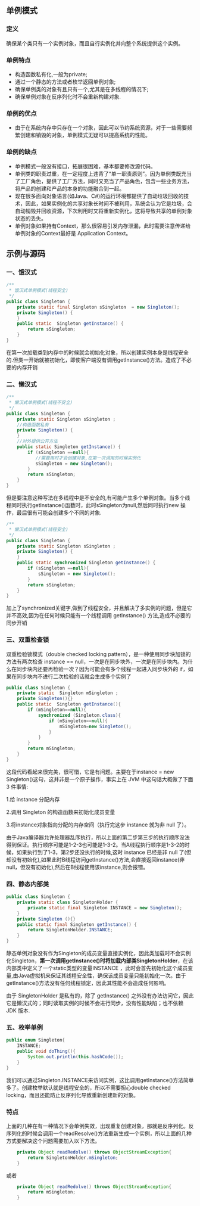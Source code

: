 ## 单例模式
### 定义
 确保某个类只有一个实例对象，而且自行实例化并向整个系统提供这个实例。

### 单例特点
 - 构造函数私有化,一般为private;
 - 通过一个静态的方法或者枚举返回单例对象;
 - 确保单例类的对象有且只有一个,尤其是在多线程的情况下;
 - 确保单例对象在反序列化时不会重新构建对象.

### 单例的优点
 - 由于在系统内存中只存在一个对象，因此可以节约系统资源，对于一些需要频繁创建和销毁的对象，单例模式无疑可以提高系统的性能。

### 单例的缺点
 - 单例模式一般没有接口，拓展很困难，基本都要修改源代码。
 - 单例类的职责过重，在一定程度上违背了“单一职责原则”。因为单例类既充当了工厂角色，提供了工厂方法，同时又充当了产品角色，包含一些业务方法，将产品的创建和产品的本身的功能融合到一起。
 - 现在很多面向对象语言(如Java、C#)的运行环境都提供了自动垃圾回收的技术，因此，如果实例化的共享对象长时间不被利用，系统会认为它是垃圾，会自动销毁并回收资源，下次利用时又将重新实例化，这将导致共享的单例对象状态的丢失。
 - 单例对象如果持有Context，那么很容易引发内存泄漏，此时需要注意传递给单例对象的Context最好是 Application Context。
 
## 示例与源码

### 一、饿汉式


```java
/**
 * 饿汉式单例模式(线程安全)
 */
public class Singleton {
    private static final Singleton sSingleton  = new Singleton();
    private Singleton() {
    }
    public static  Singleton getInstance() {
        return sSingleton;
    }
}
```
 在第一次加载类到内存中的时候就会初始化对象，所以创建实例本身是线程安全的.但类一开始就被初始化，即使客户端没有调用getInstance()方法。造成了不必要的内存开销


### 二、懒汉式

```java
/**
 * 懒汉式单例模式(线程不安全)
 */
public class Singleton {
    private static Singleton sSingleton ;
    //构造函数私有
    private Singleton() {
    }
    //对外提供公开方法
    public static Singleton getInstance() {
        if (sSingleton ==null){
           //需要用时才会创建对象,在第一次调用的时候实例化
           sSingleton = new Singleton();
        }
        return sSingleton;
    }
}

```
 但是要注意这种写法在多线程中是不安全的,有可能产生多个单例对象。当多个线程同时执行getInstance()函数时，此时sSingleton为null,然后同时执行new 操作，最后很有可能会创建多个不同的对象.


```java
/**
 * 懒汉式单例模式(线程安全)
 */
public class Singleton {
    private static Singleton sSingleton ;
    private Singleton() {
    }
    public static synchronized Singleton getInstance() {
        if (sSingleton ==null){
            sSingleton = new Singleton();
        }
        return sSingleton;
    }
}
```
 加上了synchronized关键字,做到了线程安全，并且解决了多实例的问题，但是它并不高效,因为在任何时候只能有一个线程调用 getInstance() 方法,造成不必要的同步开销

### 三、双重检查锁

双重检验锁模式（double checked locking pattern），是一种使用同步块加锁的方法有两次检查 instance == null，一次是在同步块外，一次是在同步块内。为什么在同步块内还要再检验一次？因为可能会有多个线程一起进入同步块外的 if，如果在同步块内不进行二次检验的话就会生成多个实例了

```java
public class Singleton {
    private static  Singleton mSingleton ;
    private Singleton(){}
    public static  Singleton getInstance(){
        if (mSingleton==null){
            synchronized (Singleton.class){
                if (mSingleton==null){
                    mSingleton=new Singleton();
                }
            }
        }
        return mSingleton;
    }
}

```
这段代码看起来很完美，很可惜，它是有问题。主要在于instance = new Singleton()这句，这并非是一个原子操作，事实上在 JVM 中这句话大概做了下面 3 件事情:

1.给 instance 分配内存

2.调用 Singleton 的构造函数来初始化成员变量

3.将instance对象指向分配的内存空间（执行完这步 instance 就为非 null 了）。

由于Java编译器允许处理器乱序执行，所以上面的第二步第三步的执行顺序没法得到保证。执行顺序可能是1-2-3也可能是1-3-2。当A线程执行顺序是1-3-2的时候，如果执行到了1-3，第2步还没执行的时候,这时 instance 已经是非 null 了(但却没有初始化),如果此时B线程访问getInstance()方法,会直接返回instance(非null，但没有初始化),然后在B线程使用该instance,则会报错。

### 四、静态内部类

```java
public class Singleton {  
    private static class SingletonHolder {  
        private static final Singleton INSTANCE = new Singleton();  
    }  
    private Singleton (){}  
    public static final Singleton getInstance() {  
        return SingletonHolder.INSTANCE; 
    }  
}
```
静态单例对象没有作为Singleton的成员变量直接实例化，因此类加载时不会实例化Singleton，**第一次调用getInstance()时将加载内部类SingletonHolder**，在该内部类中定义了一个static类型的变量INSTANCE ，此时会首先初始化这个成员变量,由Java虚拟机来保证其线程安全性，确保该成员变量只能初始化一次。由于getInstance()方法没有任何线程锁定，因此其性能不会造成任何影响。

由于 SingletonHolder 是私有的，除了 getInstance() 之外没有办法访问它，因此它是懒汉式的；同时读取实例的时候不会进行同步，没有性能缺陷；也不依赖 JDK 版本.

### 五、枚举单例

```java
public enum Singleton{
    INSTANCE;
    public void doThing(){
        System.out.println(this.hashCode());
    }
}
```
我们可以通过Singleton.INSTANCE来访问实例，这比调用getInstance()方法简单多了。创建枚举默认就是线程安全的，所以不需要担心double checked locking，而且还能防止反序列化导致重新创建新的对象。

### 特点
 上面的几种在有一种情况下会单例失效，出现重复创建对象，那就是反序列化。反序列化的时候会调用一个readResolve()方法重新生成一个实例，所以上面的几种方式要解决这个问题需要加入以下方法。
 
```java
    private Object readRedolve() throws ObjectStreamException{
        return SingletonHolder.mSingleton;
    }
```
 或者
```java
    private Object readRedolve() throws ObjectStreamException{
        return mSingleton;
    }
```








